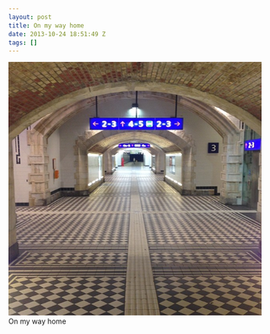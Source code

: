 ```yaml
---
layout: post
title: On my way home
date: 2013-10-24 18:51:49 Z
tags: []
---
```

![](/media/2013/10/64972767305.jpg)
On my way home
